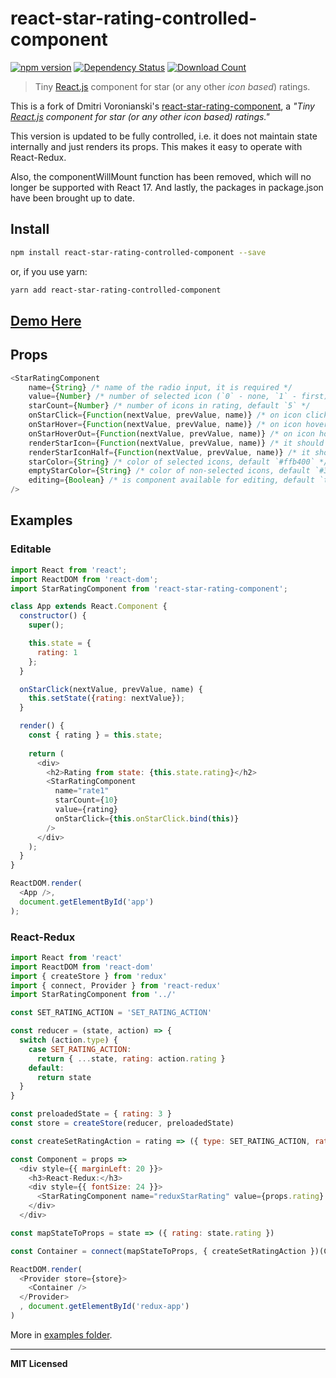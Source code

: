 # react-star-rating-controlled-component

[![npm version](http://https://www.npmjs.com/package/react-star-rating-controlled-component.svg)](https://www.npmjs.com/package/react-star-rating-controlled-component)
[![Dependency Status](http://david-dm.org/voronianski/react-star-rating-controlled-component.svg)](http://david-dm.org/voronianski/react-star-rating-controlled-component)
[![Download Count](http://img.shields.io/npm/dm/react-star-rating-controlled-component.svg?style=flat)](http://www.npmjs.com/package/react-star-rating-controlled-component)

> Tiny [React.js](https://facebook.github.io/react) component for star (or any other *icon based*) ratings.

This is a fork of Dmitri Voronianski's [react-star-rating-component](https://github.com/voronianski/react-star-rating-component), a *"Tiny [React.js](https://facebook.github.io/react) component for star (or any other *icon based*) ratings."*

This version is updated to be fully controlled, i.e. it does not maintain state internally and just renders its props. This makes it easy to operate with React-Redux. 

Also, the componentWillMount function has been removed, which will no longer be supported with React 17. And lastly, the packages in package.json have been brought up to date.

## Install

```bash
npm install react-star-rating-controlled-component --save
```

or, if you use yarn:

```bash
yarn add react-star-rating-controlled-component 
```

## [Demo Here](http://networkandsoftware.github.io/react-star-rating-controlled-component/example)



## Props

```javascript
<StarRatingComponent
    name={String} /* name of the radio input, it is required */
    value={Number} /* number of selected icon (`0` - none, `1` - first). *Also required* */
    starCount={Number} /* number of icons in rating, default `5` */
    onStarClick={Function(nextValue, prevValue, name)} /* on icon click handler */
    onStarHover={Function(nextValue, prevValue, name)} /* on icon hover handler */
    onStarHoverOut={Function(nextValue, prevValue, name)} /* on icon hover out handler */
    renderStarIcon={Function(nextValue, prevValue, name)} /* it should return string or react component */
    renderStarIconHalf={Function(nextValue, prevValue, name)} /* it should return string or react component */
    starColor={String} /* color of selected icons, default `#ffb400` */
    emptyStarColor={String} /* color of non-selected icons, default `#333` */
    editing={Boolean} /* is component available for editing, default `true` */
/>
```

## Examples

### Editable 

```javascript
import React from 'react';
import ReactDOM from 'react-dom';
import StarRatingComponent from 'react-star-rating-component';

class App extends React.Component {
  constructor() {
    super();

    this.state = {
      rating: 1
    };
  }

  onStarClick(nextValue, prevValue, name) {
    this.setState({rating: nextValue});
  }

  render() {
    const { rating } = this.state;
    
    return (                
      <div>
        <h2>Rating from state: {this.state.rating}</h2>
        <StarRatingComponent 
          name="rate1" 
          starCount={10}
          value={rating}
          onStarClick={this.onStarClick.bind(this)}
        />
      </div>
    );
  }
}

ReactDOM.render(
  <App />, 
  document.getElementById('app')
);
```

### React-Redux

```javascript
import React from 'react'
import ReactDOM from 'react-dom'
import { createStore } from 'redux'
import { connect, Provider } from 'react-redux'
import StarRatingComponent from '../'

const SET_RATING_ACTION = 'SET_RATING_ACTION'

const reducer = (state, action) => {
  switch (action.type) {
    case SET_RATING_ACTION:
      return { ...state, rating: action.rating }
    default:
      return state
  }
}

const preloadedState = { rating: 3 }
const store = createStore(reducer, preloadedState)

const createSetRatingAction = rating => ({ type: SET_RATING_ACTION, rating: rating })

const Component = props =>
  <div style={{ marginLeft: 20 }}>
    <h3>React-Redux:</h3>
    <div style={{ fontSize: 24 }}>
      <StarRatingComponent name="reduxStarRating" value={props.rating} onStarClick={props.createSetRatingAction} />
    </div>
  </div>

const mapStateToProps = state => ({ rating: state.rating })

const Container = connect(mapStateToProps, { createSetRatingAction })(Component)

ReactDOM.render(
  <Provider store={store}>
    <Container />
  </Provider>
  , document.getElementById('redux-app')
)
```

More in [examples folder](https://github.com/networkandsoftware/react-star-rating-controlled-component/tree/master/example).

---

**MIT Licensed**
